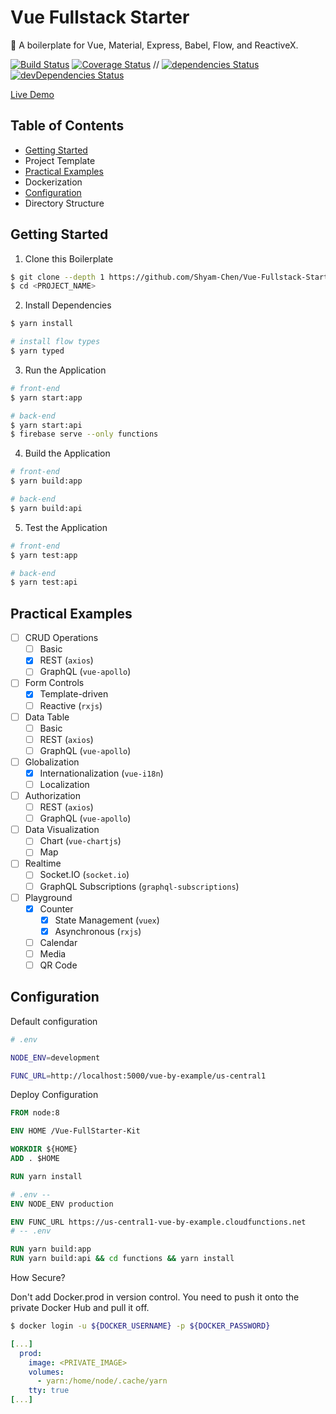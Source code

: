 # Vue Fullstack Starter

:poodle: A boilerplate for Vue, Material, Express, Babel, Flow, and ReactiveX.

[![Build Status](https://img.shields.io/circleci/project/Shyam-Chen/Vue-Fullstack-Starter/master.svg)](https://circleci.com/gh/Shyam-Chen/Vue-Fullstack-Starter)
[![Coverage Status](https://img.shields.io/codecov/c/github/Shyam-Chen/Vue-Fullstack-Starter/master.svg)](https://codecov.io/gh/Shyam-Chen/Vue-Fullstack-Starter)
 //
[![dependencies Status](https://david-dm.org/Shyam-Chen/Vue-Fullstack-Starter/status.svg)](https://david-dm.org/Shyam-Chen/Vue-Fullstack-Starter)
[![devDependencies Status](https://david-dm.org/Shyam-Chen/Vue-Fullstack-Starter/dev-status.svg)](https://david-dm.org/Shyam-Chen/Vue-Fullstack-Starter?type=dev)

[Live Demo](https://vue-by-example.firebaseapp.com/)

## Table of Contents

* [Getting Started](#getting-started)
* Project Template
* [Practical Examples](#practical-examples)
* Dockerization
* [Configuration](#configuration)
* Directory Structure

## Getting Started

1. Clone this Boilerplate

```bash
$ git clone --depth 1 https://github.com/Shyam-Chen/Vue-Fullstack-Starter <PROJECT_NAME>
$ cd <PROJECT_NAME>
```

2. Install Dependencies

```bash
$ yarn install

# install flow types
$ yarn typed
```

3. Run the Application

```bash
# front-end
$ yarn start:app

# back-end
$ yarn start:api
$ firebase serve --only functions
```

4. Build the Application

```bash
# front-end
$ yarn build:app

# back-end
$ yarn build:api
```

5. Test the Application

```bash
# front-end
$ yarn test:app

# back-end
$ yarn test:api
```

## Practical Examples

* [ ] CRUD Operations
  * [ ] Basic
  * [x] REST (`axios`)
  * [ ] GraphQL (`vue-apollo`)
* [ ] Form Controls
  * [x] Template-driven
  * [ ] Reactive (`rxjs`)
* [ ] Data Table
  * [ ] Basic
  * [ ] REST (`axios`)
  * [ ] GraphQL (`vue-apollo`)
* [ ] Globalization
  * [x] Internationalization (`vue-i18n`)
  * [ ] Localization
* [ ] Authorization
  * [ ] REST (`axios`)
  * [ ] GraphQL (`vue-apollo`)
* [ ] Data Visualization
  * [ ] Chart (`vue-chartjs`)
  * [ ] Map
* [ ] Realtime
  * [ ] Socket.IO (`socket.io`)
  * [ ] GraphQL Subscriptions (`graphql-subscriptions`)
* [ ] Playground
  * [x] Counter
    * [x] State Management (`vuex`)
    * [x] Asynchronous (`rxjs`)
  * [ ] Calendar
  * [ ] Media
  * [ ] QR Code

## Configuration

Default configuration

```bash
# .env

NODE_ENV=development

FUNC_URL=http://localhost:5000/vue-by-example/us-central1
```

Deploy Configuration

```dockerfile
FROM node:8

ENV HOME /Vue-FullStarter-Kit

WORKDIR ${HOME}
ADD . $HOME

RUN yarn install

# .env --
ENV NODE_ENV production

ENV FUNC_URL https://us-central1-vue-by-example.cloudfunctions.net
# -- .env

RUN yarn build:app
RUN yarn build:api && cd functions && yarn install
```

How Secure?

Don't add Docker.prod in version control. You need to push it onto the private Docker Hub and pull it off.

```bash
$ docker login -u ${DOCKER_USERNAME} -p ${DOCKER_PASSWORD}
```

```yml
[...]
  prod:
    image: <PRIVATE_IMAGE>
    volumes:
      - yarn:/home/node/.cache/yarn
    tty: true
[...]
```
